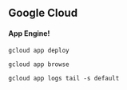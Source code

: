 Google Cloud
-

#### App Engine!

````
gcloud app deploy

gcloud app browse

gcloud app logs tail -s default
````
